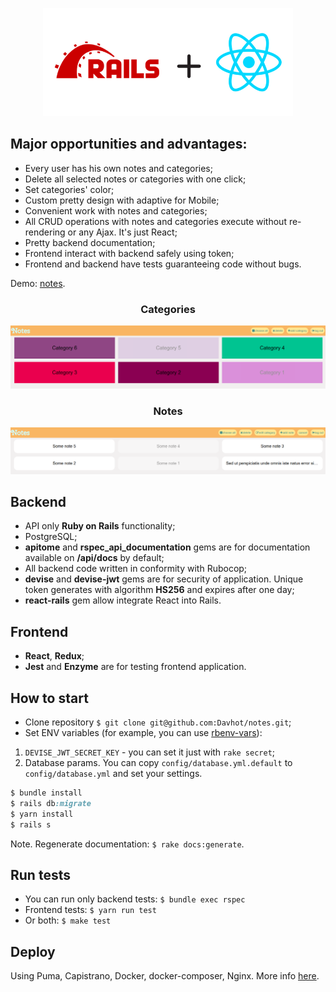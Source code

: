 <p align="center">
  <img src="public/img/rails_react.png" alt="Logo" width="400">
</p>

## Major opportunities and advantages:
* Every user has his own notes and categories;
* Delete all selected notes or categories with one click;
* Set categories' color;
* Custom pretty design with adaptive for Mobile;
* Convenient work with notes and categories;
* All CRUD operations with notes and categories execute without re-rendering or any Ajax.
It's just React;
* Pretty backend documentation;
* Frontend interact with backend safely using token;
* Frontend and backend have tests guaranteeing code without bugs.

Demo: [notes](https://notes.logdata.me).

<h3 align="center"><b>Categories</b></h3>
<p align="center">
  <img src="public/img/categories.png" alt="categories image" width="800">
</p>

<h3 align="center"><b>Notes</b></h3>
<p align="center">
  <img src="public/img/notes.png" alt="notes image" width="800">
</p>

## Backend
* API only **Ruby on Rails** functionality;
* PostgreSQL;
* **apitome** and **rspec_api_documentation** gems are for documentation available on
**/api/docs** by default;
* All backend code written in conformity with Rubocop;
* **devise** and **devise-jwt** gems are for security of application. Unique token
generates with algorithm **HS256** and expires after one day;
* **react-rails** gem allow integrate React into Rails.
## Frontend
* **React**, **Redux**;
* **Jest** and **Enzyme** are for testing frontend application.

## How to start
* Clone repository `$ git clone git@github.com:Davhot/notes.git`;
* Set ENV variables (for example, you can use [rbenv-vars](https://github.com/rbenv/rbenv-vars)):
1. `DEVISE_JWT_SECRET_KEY` - you can set it just with `rake secret`;
2. Database params. You can copy `config/database.yml.default` to `config/database.yml` and set your
settings.

```ruby
$ bundle install
$ rails db:migrate
$ yarn install
$ rails s
```

Note. Regenerate documentation: `$ rake docs:generate`.

## Run tests
* You can run only backend tests: `$ bundle exec rspec`
* Frontend tests: `$ yarn run test`
* Or both: `$ make test`

## Deploy
Using Puma, Capistrano, Docker, docker-composer, Nginx.
More info [here](https://base.logdata.me/articles/18).
